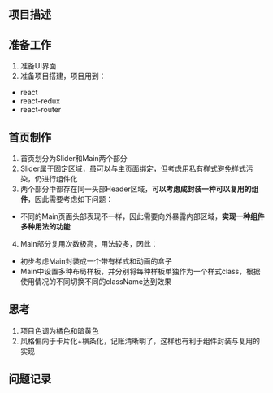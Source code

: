 ## 项目描述

## 准备工作
1. 准备UI界面
2. 准备项目搭建，项目用到：
  + react
  + react-redux
  + react-router

## 首页制作
1. 首页划分为Slider和Main两个部分
2. Slider属于固定区域，虽可以与主页面绑定，但考虑用私有样式避免样式污染，仍进行组件化
3. 两个部分中都存在同一头部Header区域，**可以考虑成封装一种可以复用的组件**，因此需要考虑如下问题：
  + 不同的Main页面头部表现不一样，因此需要向外暴露内部区域，**实现一种组件多种用法的功能**
4. Main部分复用次数极高，用法较多，因此：
  + 初步考虑Main封装成一个带有样式和动画的盒子
  + Main中设置多种布局样板，并分别将每种样板单独作为一个样式class，根据使用情况的不同切换不同的className达到效果

## 思考
1. 项目色调为橘色和暗黄色
2. 风格偏向于卡片化+横条化，记账清晰明了，这样也有利于组件封装与复用的实现

## 问题记录